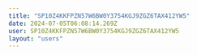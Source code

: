 ```yaml
---
title: "SP10Z4KKFPZN57W6BW0Y3754KGJ9ZGZ6TAX412YW5"
date: 2024-07-05T06:08:14.269Z
user: SP10Z4KKFPZN57W6BW0Y3754KGJ9ZGZ6TAX412YW5
layout: "users"
---
```

    